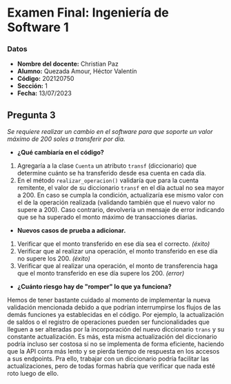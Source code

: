 # Examen Final: Ingeniería de Software 1
### Datos
- **Nombre del docente:** Christian Paz
- **Alumno:** Quezada Amour, Héctor Valentín
- **Código:** 202120750
- **Sección:** 1
- **Fecha:** 13/07/2023
## Pregunta 3
*Se requiere realizar un cambio en el software para que soporte un valor máximo de 200 soles a
transferir por día.*
- **¿Qué cambiaría en el código?**
1. Agregaría a la clase `Cuenta` un atributo `transf` (diccionario) que determine cuánto se ha transferido desde esa cuenta en cada día.
2. En el método `realizar_operacion()` validaría que para la cuenta remitente, el valor de su diccionario `transf` en el día actual no sea mayor a 200. En caso se cumpla la condición, actualizaría ese mismo valor con el de la operación realizada (validando también que el nuevo valor no supere a 200). Caso contrario, devolvería un mensaje de error indicando que se ha superado el monto máximo de transacciones diarias.

- **Nuevos casos de prueba a adicionar.**
1. Verificar que el monto transferido en ese día sea el correcto. *(éxito)*
2. Verificar que al realizar una operación, el monto transferido en ese día no supere los 200. *(éxito)*
3. Verificar que al realizar una operación, el monto de transferencia haga que el monto transferido en ese día supere los 200. *(error)*

- **¿Cuánto riesgo hay de "romper" lo que ya funciona?**

Hemos de tener bastante cuidado al momento de implementar la nueva validación mencionada debido a que podrían interrumpirse los flujos de las demás funciones ya establecidas en el código. Por ejemplo, la actualización de saldos o el registro de operaciones pueden ser funcionalidades que lleguen a ser alteradas por la incorporación del nuevo diccionario `trans` y su constante actualización. Es más, esta misma actualización del diccionario podría incluso ser costosa si no se implementa de forma eficiente, haciendo que la API corra más lento y se pierda tiempo de respuesta en los accesos a sus endpoints. Pra ello, trabajar con un diccionario podría facilitar las actualizaciones, pero de todas formas habría que verificar que nada esté roto luego de ello.
